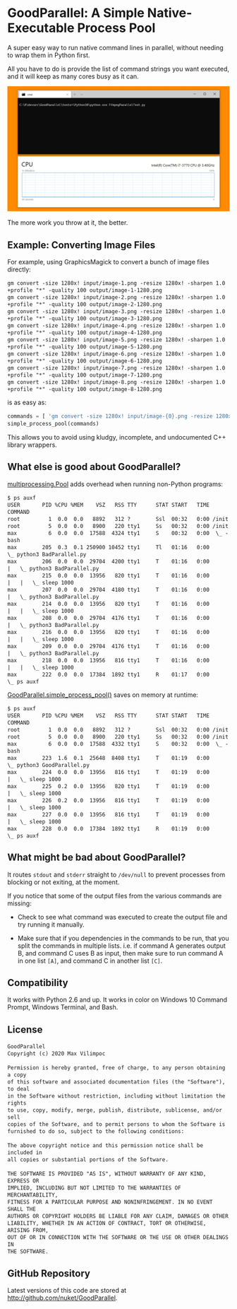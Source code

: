 # GoodParallel: A Simple Native-Executable Process Pool

A super easy way to run native command lines in parallel,
without needing to wrap them in Python first.

All you have to do is provide the list of command strings you want
executed, and it will keep as many cores busy as it can. 

![Parallel ffmpeg example](tests/Transcoding-Multicore.gif)

The more work you throw at it, the better.

## Example: Converting Image Files

For example, using GraphicsMagick to convert a bunch of image files directly:

```
gm convert -size 1280x! input/image-1.png -resize 1280x! -sharpen 1.0 +profile "*" -quality 100 output/image-1-1280.png
gm convert -size 1280x! input/image-2.png -resize 1280x! -sharpen 1.0 +profile "*" -quality 100 output/image-2-1280.png
gm convert -size 1280x! input/image-3.png -resize 1280x! -sharpen 1.0 +profile "*" -quality 100 output/image-3-1280.png
gm convert -size 1280x! input/image-4.png -resize 1280x! -sharpen 1.0 +profile "*" -quality 100 output/image-4-1280.png
gm convert -size 1280x! input/image-5.png -resize 1280x! -sharpen 1.0 +profile "*" -quality 100 output/image-5-1280.png
gm convert -size 1280x! input/image-6.png -resize 1280x! -sharpen 1.0 +profile "*" -quality 100 output/image-6-1280.png
gm convert -size 1280x! input/image-7.png -resize 1280x! -sharpen 1.0 +profile "*" -quality 100 output/image-7-1280.png
gm convert -size 1280x! input/image-8.png -resize 1280x! -sharpen 1.0 +profile "*" -quality 100 output/image-8-1280.png
```

is as easy as:

```python
commands = [ 'gm convert -size 1280x! input/image-{0}.png -resize 1280x! -sharpen 1.0 +profile "*" -quality 100 output/image-{0}-1280.png'.format(i) for i in range(1, 9) ]
simple_process_pool(commands)
```

This allows you to avoid using kludgy, incomplete, and undocumented
C++ library wrappers.

## What else is good about GoodParallel?

[multiprocessing.Pool](https://docs.python.org/3/library/multiprocessing.html#module-multiprocessing.pool) adds overhead when running non-Python programs:

```
$ ps auxf
USER       PID %CPU %MEM    VSZ   RSS TTY      STAT START   TIME COMMAND
root         1  0.0  0.0   8892   312 ?        Ssl  00:32   0:00 /init
root         5  0.0  0.0   8900   220 tty1     Ss   00:32   0:00 /init
max          6  0.0  0.0  17588  4324 tty1     S    00:32   0:00  \_ -bash
max        205  0.3  0.1 250900 10452 tty1     Tl   01:16   0:00      \_ python3 BadParallel.py
max        206  0.0  0.0  29704  4200 tty1     T    01:16   0:00      |   \_ python3 BadParallel.py
max        215  0.0  0.0  13956   820 tty1     T    01:16   0:00      |   |   \_ sleep 1000
max        207  0.0  0.0  29704  4180 tty1     T    01:16   0:00      |   \_ python3 BadParallel.py
max        214  0.0  0.0  13956   820 tty1     T    01:16   0:00      |   |   \_ sleep 1000
max        208  0.0  0.0  29704  4176 tty1     T    01:16   0:00      |   \_ python3 BadParallel.py
max        216  0.0  0.0  13956   820 tty1     T    01:16   0:00      |   |   \_ sleep 1000
max        209  0.0  0.0  29704  4176 tty1     T    01:16   0:00      |   \_ python3 BadParallel.py
max        218  0.0  0.0  13956   816 tty1     T    01:16   0:00      |   |   \_ sleep 1000
max        222  0.0  0.0  17384  1892 tty1     R    01:17   0:00      \_ ps auxf
```

[GoodParallel.simple_process_pool()](https://github.com/nuket/GoodParallel/blob/64f2d4cb9a00d510ff740a6cba16312d5feb9f31/GoodParallel/GoodParallel.py#L45) saves on memory at runtime:

```
$ ps auxf
USER       PID %CPU %MEM    VSZ   RSS TTY      STAT START   TIME COMMAND
root         1  0.0  0.0   8892   312 ?        Ssl  00:32   0:00 /init
root         5  0.0  0.0   8900   220 tty1     Ss   00:32   0:00 /init
max          6  0.0  0.0  17588  4332 tty1     S    00:32   0:00  \_ -bash
max        223  1.6  0.1  25648  8408 tty1     T    01:19   0:00      \_ python3 GoodParallel.py
max        224  0.0  0.0  13956   816 tty1     T    01:19   0:00      |   \_ sleep 1000
max        225  0.2  0.0  13956   820 tty1     T    01:19   0:00      |   \_ sleep 1000
max        226  0.2  0.0  13956   816 tty1     T    01:19   0:00      |   \_ sleep 1000
max        227  0.0  0.0  13956   816 tty1     T    01:19   0:00      |   \_ sleep 1000
max        228  0.0  0.0  17384  1892 tty1     R    01:19   0:00      \_ ps auxf
```

## What might be bad about GoodParallel?

It routes `stdout` and `stderr` straight to `/dev/null` to prevent processes from
blocking or not exiting, at the moment.

If you notice that some of the output files from the various commands are missing:

- Check to see what command was executed to create the output file and try running
  it manually.

- Make sure that if you dependencies in the commands to be run, that you split the 
  commands in multiple lists. i.e. if command A generates output B, and command C
  uses B as input, then make sure to run command A in one list `[A]`, and command C 
  in another list `[C]`.

## Compatibility

It works with Python 2.6 and up.
It works in color on Windows 10 Command Prompt, Windows Terminal, and Bash.

## License

```
GoodParallel
Copyright (c) 2020 Max Vilimpoc

Permission is hereby granted, free of charge, to any person obtaining a copy
of this software and associated documentation files (the "Software"), to deal
in the Software without restriction, including without limitation the rights
to use, copy, modify, merge, publish, distribute, sublicense, and/or sell
copies of the Software, and to permit persons to whom the Software is
furnished to do so, subject to the following conditions:

The above copyright notice and this permission notice shall be included in
all copies or substantial portions of the Software.

THE SOFTWARE IS PROVIDED "AS IS", WITHOUT WARRANTY OF ANY KIND, EXPRESS OR
IMPLIED, INCLUDING BUT NOT LIMITED TO THE WARRANTIES OF MERCHANTABILITY,
FITNESS FOR A PARTICULAR PURPOSE AND NONINFRINGEMENT. IN NO EVENT SHALL THE
AUTHORS OR COPYRIGHT HOLDERS BE LIABLE FOR ANY CLAIM, DAMAGES OR OTHER
LIABILITY, WHETHER IN AN ACTION OF CONTRACT, TORT OR OTHERWISE, ARISING FROM,
OUT OF OR IN CONNECTION WITH THE SOFTWARE OR THE USE OR OTHER DEALINGS IN
THE SOFTWARE.
```

## GitHub Repository

Latest versions of this code are stored at http://github.com/nuket/GoodParallel.
